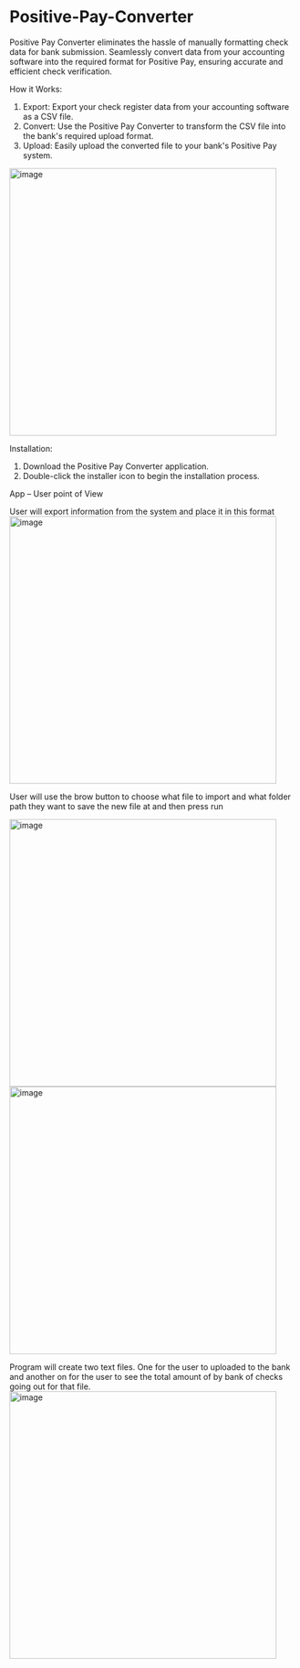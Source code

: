 # Positive-Pay-Converter

Positive Pay Converter eliminates the hassle of manually formatting check data for bank submission. Seamlessly convert data from your accounting software into the required format for Positive Pay, ensuring accurate and efficient check verification.

How it Works:
1.	Export: Export your check register data from your accounting software as a CSV file.
2.	Convert: Use the Positive Pay Converter to transform the CSV file into the bank's required upload format.
3.	Upload: Easily upload the converted file to your bank's Positive Pay system.

<img width="468" alt="image" src="https://github.com/user-attachments/assets/5cfa057a-827a-4223-ba32-d1d25fcd4e43" />

   
Installation:
1.	Download the Positive Pay Converter application.
2.	Double-click the installer icon to begin the installation process.


App – User point of View

User will export information from the system and place it in this format
<img width="468" alt="image" src="https://github.com/user-attachments/assets/157d9fce-d545-4d37-a80a-449115e75403" />

User will use the brow button to choose what file to import and what folder path they want to save the new file at and then press run

<img width="468" alt="image" src="https://github.com/user-attachments/assets/2137ec24-d417-4d92-9b0b-791d1e72573f" />
<img width="468" alt="image" src="https://github.com/user-attachments/assets/f76335c2-292e-4d2e-883d-755e507b4c4f" />

Program will create two text files. One for the user to uploaded to the bank and another on for the user to see the total amount of by bank of checks going out for that file. 
<img width="468" alt="image" src="https://github.com/user-attachments/assets/09d308bd-a5ed-41b3-a929-54a187ce5005" />

 

